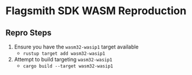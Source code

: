 # Flagsmith SDK WASM Reproduction

## Repro Steps

1. Ensure you have the `wasm32-wasip1` target available
    - `rustup target add wasm32-wasip1`
2. Attempt to build targeting `wasm32-wasip1`
    - `cargo build --target wasm32-wasip1`
